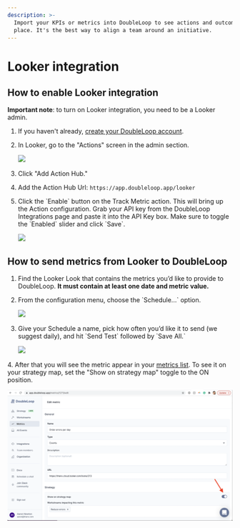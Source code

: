 ```yaml
---
description: >-
  Import your KPIs or metrics into DoubleLoop to see actions and outcomes in one
  place. It's the best way to align a team around an initiative.
---
```


# Looker integration

## How to enable Looker integration

**Important note**: to turn on Looker integration, you need to be a Looker admin.

1. If you haven't already, [create your DoubleLoop account](https://app.doubleloop.app/sign\_up).
2.  In Looker, go to the "Actions" screen in the admin section.

    ![](https://lh5.googleusercontent.com/WbhzV8d10brLouNCrNZnMh\_YNl34wYTSMcyFc6Y0PHTlpWESXrtbfXMiD8w09aSoOPevPsOajhKTo8UAAxX\_wCw-Vec59Ej-AH8yX6asVnxhWqMk2yj0DA7GqtqQn115L66uobUX)
3. Click "Add Action Hub."
4. Add the Action Hub Url: `https://app.doubleloop.app/looker`
5.  Click the \`Enable\` button on the Track Metric action. This will bring up the Action configuration. Grab your API key from the DoubleLoop Integrations page and paste it into the API Key box. Make sure to toggle the \`Enabled\` slider and click \`Save\`.

    ![](https://lh4.googleusercontent.com/puEdxX1fDJRlfZFP\_UxkS4gqn3ZagXMCh4Gxy2yEZGLWeoMJEst3JfZ\_df-O8v2JkVWnSnECVBWkFvO6bzbDW3WWEmX7eD1XddFScmVvE7afKBB9nsrsJj\_mwi2VgfuEQ5jTb3Ch)

## How to send metrics from Looker to DoubleLoop

1. Find the Looker Look that contains the metrics you’d like to provide to DoubleLoop. **It must contain at least one date and metric value.**
2.  From the configuration menu, choose the \`Schedule...\` option.

    ![](https://lh4.googleusercontent.com/c0vBVEigZRLQ3ld-WJj2ZRL6m0K6zGEiAGrJtkeaoJeGZU08vndfw3pfxyCFA\_rq4QDkCd7GSO5mwcpWFXDRDB54Rvc8ZFGN2PXxqWRwI07mQ-QcBTRPKoTDS9daSNDWyUqpTGYL)
3.  Give your Schedule a name, pick how often you’d like it to send (we suggest daily), and hit \`Send Test\` followed by \`Save All.\`

    ![](https://lh5.googleusercontent.com/U3nuA72x-dnhh4oJTmqPD0Doci3gJDEiS2Kyumhd9bUWwNT41deNeceXW\_NRi3YE5PsVV3Hqlh9bV7VJguTe27tLnbVOPYoIxuA1yWf8UkZ83ycgQ5sfUPxN4xEPWtYKM3tLr-TR)

4\. After that you will see the metric appear in your [metrics list](https://app.doubleloop.app/metrics). To see it on your strategy map, set the "Show on strategy map" toggle to the ON position.

![](<../.gitbook/assets/Screen Shot 2021-12-09 at 9.59.17 PM.png>)
